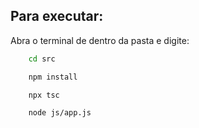 Para executar:
------

Abra o terminal de dentro da pasta e digite:
```bash
    cd src
```
```bash
    npm install
```
```bash
    npx tsc
```
```bash
    node js/app.js
```

